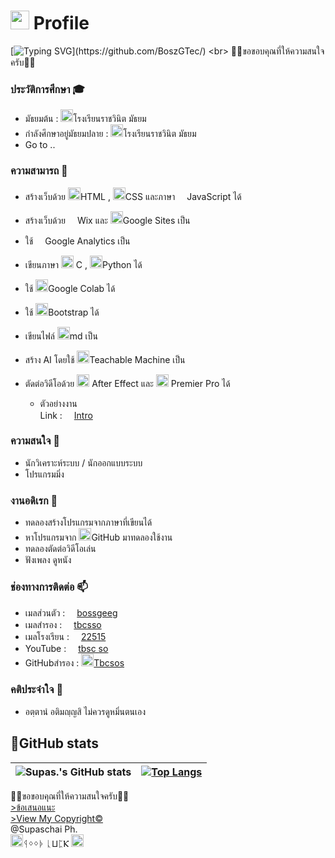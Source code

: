 # <img height=30px src="https://avatars.githubusercontent.com/u/95701554" /> Profile
[![Typing SVG](https://readme-typing-svg.herokuapp.com?font=prompt&color=%2387D7F7&vCenter=true&lines=$+Hello.;My+name+is+Supaschai.)](https://github.com/BoszGTec/)
<br>
🙏🙏ขอขอบคุณที่ให้ความสนใจครับ🙏🙏
### ประวัติการศึกษา 🎓
+ มัธยมต้น : <img height=20px src="http://new.rnm.ac.th/wp-content/uploads/2015/12/rnm-logo-%E0%B8%82%E0%B8%AD%E0%B8%9A%E0%B8%82%E0%B8%B2%E0%B8%A7-1024x1024.png" />โรงเรียนราชวินิต มัธยม
+ กำลังศึกษาอยู่มัธยมปลาย : <img height=20px src="http://new.rnm.ac.th/wp-content/uploads/2015/12/rnm-logo-%E0%B8%82%E0%B8%AD%E0%B8%9A%E0%B8%82%E0%B8%B2%E0%B8%A7-1024x1024.png" />โรงเรียนราชวินิต มัธยม
+ Go to ..

### ความสามารถ 📍
+ สร้างเว็บด้วย
<img height=20px src="https://cdn.svgporn.com/logos/html-5.svg">HTML , 
<img height=20px src="https://cdn.svgporn.com/logos/css-3.svg" />CSS และภาษา
<img height=15px src="https://cdn.svgporn.com/logos/javascript.svg" />JavaScript ได้

+ สร้างเว็บด้วย 
<img height=15px src="https://upload.wikimedia.org/wikipedia/en/thumb/7/76/Wix.com_website_logo.svg/1200px-Wix.com_website_logo.svg.png" />Wix และ
<img height=20px src="https://upload.wikimedia.org/wikipedia/commons/thumb/1/1a/Google_Sites_2020_Logo.svg/1200px-Google_Sites_2020_Logo.svg.png" />Google Sites เป็น

+ ใช้ <img height=15px src="https://cdn.svgporn.com/logos/google-analytics.svg" />Google Analytics เป็น

+ เขียนภาษา <img height=20px src="https://raw.githubusercontent.com/gilbarbara/logos/9f0858601cc8543b51c8eea0722dbab4a7c7a1f9/logos/c.svg" /> C ,
<img height=20px src="https://cdn.svgporn.com/logos/python.svg" />Python ได้ 

+ ใช้
<img height=20px src="https://upload.wikimedia.org/wikipedia/commons/thumb/d/d0/Google_Colaboratory_SVG_Logo.svg/1600px-Google_Colaboratory_SVG_Logo.svg.png" />Google Colab ได้

+ ใช้ 
<img height=20px src="https://cdn.svgporn.com/logos/bootstrap.svg" />Bootstrap ได้

+ เขียนไฟล์ 
<img height=20px src="https://cdn.svgporn.com/logos/markdown.svg" />md เป็น

+ สร้าง AI โดยใช้ 
<img height=20px src="https://encrypted-tbn0.gstatic.com/images?q=tbn:ANd9GcQvg9MxpzGDja0B3rONQCtY6MOlno5BoQAUew&usqp=CAU" />Teachable Machine เป็น

+ ตัดต่อวิดีโอด้วย 
<img height=20px src="https://encrypted-tbn0.gstatic.com/images?q=tbn:ANd9GcT3p9g0MIFlTG00s967wqwLvCr37Fhfv6mQdqswTxgfbnY9UG7Bx0YFz5L6&s=10" /> After Effect และ 
<img height=20px src="https://encrypted-tbn0.gstatic.com/images?q=tbn:ANd9GcQgrKesytPJjSeREwTo4jxyMGbpmXQZFTSl1w&usqp=CAU" /> Premier Pro ได้
  + ตัวอย่างงาน <br>
Link : [<img height=15px src="https://cdn.svgporn.com/logos/youtube-icon.svg" />Intro](https://youtu.be/UUtZNjkFnlk)

### ความสนใจ 🔖
+ นักวิเคราะห์ระบบ / นักออกแบบระบบ
+ โปรแกรมมิ่ง

### งานอดิเรก 🥅
+ ทดลองสร้างโปรแกรมจากภาษาที่เขียนได้
+ หาโปรแกรมจาก 
<img height=20px src="https://cdn.svgporn.com/logos/github-icon.svg" />GitHub มาทดลองใช้งาน
+ ทดลองตัดต่อวิดีโอเล่น
+ ฟังเพลง ดูหนัง

### ช่องทางการติดต่อ 📫
+ เมลส่วนตัว : [ <img height=15px src="https://cdn.svgporn.com/logos/google-gmail.svg" />bossgeeg](mailto:bossgeeg123456@gmail.com)
+ เมลสำรอง : [ <img height=15px src="https://cdn.svgporn.com/logos/google-gmail.svg" />tbcsso](mailto:tbcsso998@gmail.com)
+ เมลโรงเรียน : [ <img height=15px src="https://cdn.svgporn.com/logos/google-gmail.svg" />22515](mailto:22515@rnm.ac.th)
+ YouTube : [ <img height=15px src="https://cdn.svgporn.com/logos/youtube-icon.svg" />tbsc so](https://www.youtube.com/channel/UCG8G1Jv490HAaEzzK8mnL4A/videos)
+ GitHubสำรอง : [ <img height=20px src="https://cdn.svgporn.com/logos/github-icon.svg" />Tbcsos](https://github.com/Tbcsos)

### คติประจำใจ 🤍
+ อตฺตานํ อติมญฺญสิ ไม่ควรดูหมิ่นตนเอง

## 🌟GitHub stats
| ![Supas.'s GitHub stats](https://github-readme-stats.vercel.app/api?username=BoszGTec&show_icons=true&theme=tokyonight&bg_color=10,1a1b27,0a0d31&border_color=424a54) |[![Top Langs](https://github-readme-stats.vercel.app/api/top-langs/?username=BoszGTec&layout=compact&theme=tokyonight&bg_color=10,1a1b27,0a0d31&border_color=424a54)](https://github.com/BoszGTec) |
|----------|-------------|

🙏🙏ขอขอบคุณที่ให้ความสนใจครับ🙏🙏 <br>
[>ข้อเสนอแนะ](https://formfacade.com/headless/116384025839853762093/home/form/1FAIpQLScKyvIEqslTkbSPqZ7At32wHE0_H9p3JaAAXemBcbazuPMK1w)
<br>
[>View My Copyright©](https://github.com/BoszGTec/BoszGTec/blob/main/All%20My%20Copyright.md)
<br>
@Supaschai Ph.
<br>
<img height=20px src="https://encrypted-tbn0.gstatic.com/images?q=tbn:ANd9GcSWvExeib04q4jszSmHNe3lnQmbd-LyijQmJQ&usqp=CAU" />ᛩᛜᛜᚧ ᚳⳘᛈⲔ
<img height=20px src="https://camo.githubusercontent.com/6b0f39c852c540c03ce1862204ac17f223f87d76ea9c5fcc37bfde05b3cdeb5e/68747470733a2f2f656e637279707465642d74626e302e677374617469632e636f6d2f696d616765733f713d74626e3a414e64394763533662326b32757a377062726e4d61547674696f5942793330754a6667455a666b68446726757371703d434155" />
<!--© bossgeeg123456-->
<!--ᛩᛜᛜᚧ ᚳⳘᛈⲔ-->
<!-- get U -- >
<!--
**BoszGTec/BoszGTec** is a ✨ _special_ ✨ repository because its `README.md` (this file) appears on your GitHub profile.

Here are some ideas to get you started:

- 🔭 I’m currently working on ...
- 🌱 I’m currently learning ...
- 👯 I’m looking to collaborate on ...
- 🤔 I’m looking for help with ...
- 💬 Ask me about ...
- 📫 How to reach me: ...
- 😄 Pronouns: ...
- ⚡ Fun fact: ...
-->
